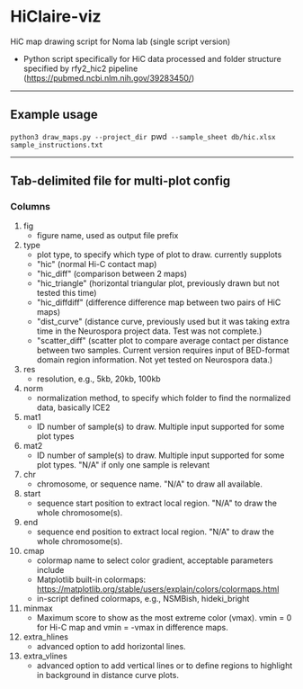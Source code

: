 # HiClaire-viz
HiC map drawing script for Noma lab (single script version)
- Python script specifically for HiC data processed and folder structure specified by rfy2_hic2 pipeline (https://pubmed.ncbi.nlm.nih.gov/39283450/)
---
## Example usage
`python3 draw_maps.py --project_dir `pwd` --sample_sheet db/hic.xlsx sample_instructions.txt`

---
## Tab-delimited file for multi-plot config
### Columns
1. fig
    - figure name, used as output file prefix
2. type
    - plot type, to specify which type of plot to draw. currently supplots
    - "hic" (normal Hi-C contact map)
    - "hic_diff" (comparison between 2 maps)
    - "hic_triangle" (horizontal triangular plot, previously drawn but not tested this time)
    - "hic_diffdiff" (difference difference map between two pairs of HiC maps)
    - "dist_curve" (distance curve, previously used but it was taking extra time in the Neurospora project data. Test was not complete.)
    - "scatter_diff" (scatter plot to compare average contact per distance between two samples. Current version requires input of BED-format domain region information. Not yet tested on Neurospora data.)
3. res
    - resolution, e.g., 5kb, 20kb, 100kb
4. norm
    - normalization method, to specify which folder to find the normalized data, basically ICE2
5. mat1
    - ID number of sample(s) to draw. Multiple input supported for some plot types
6. mat2
    - ID number of sample(s) to draw. Multiple input supported for some plot types. "N/A" if only one sample is relevant
7. chr
    - chromosome, or sequence name. "N/A" to draw all available.
8. start
    - sequence start position to extract local region. "N/A" to draw the whole chromosome(s).
9. end
    - sequence end position to extract local region. "N/A" to draw the whole chromosome(s).
10. cmap
    - colormap name to select color gradient, acceptable parameters include
    - Matplotlib built-in colormaps: https://matplotlib.org/stable/users/explain/colors/colormaps.html
    - in-script defined colormaps, e.g., NSMBish, hideki_bright
11. minmax
    - Maximum score to show as the most extreme color (vmax). vmin = 0 for Hi-C map and vmin = -vmax in difference maps.
12. extra_hlines
    - advanced option to add horizontal lines.
13. extra_vlines
    - advanced option to add vertical lines or to define regions to highlight in background in distance curve plots.
